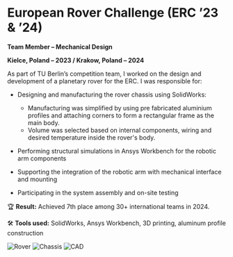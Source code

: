 # European Rover Challenge (ERC ’23 & ’24)

**Team Member – Mechanical Design**  

**Kielce, Poland – 2023 / Krakow, Poland – 2024**

As part of TU Berlin’s competition team, I worked on the design and development of a planetary rover for the ERC. I was responsible for:

- Designing and manufacturing the rover chassis using SolidWorks:
  - Manufacturing was simplified by using pre fabricated aluminium profiles and attaching corners to form a rectangular frame as the main body. 
  - Volume was selected based on internal components, wiring and desired temperature inside the rover's body. 

- Performing structural simulations in Ansys Workbench for the robotic arm components

- Supporting the integration of the robotic arm with mechanical interface and mounting

- Participating in the system assembly and on-site testing

🏆 **Result:** Achieved 7th place among 30+ international teams in 2024.

🛠️ **Tools used:** SolidWorks, Ansys Workbench, 3D printing, aluminum profile construction

![Rover](/images/ERC-robro.jpg)
![Chassis](/images/suspension_assembly.jpg)
![CAD](/images/Chassis_solidworks.jpg)
